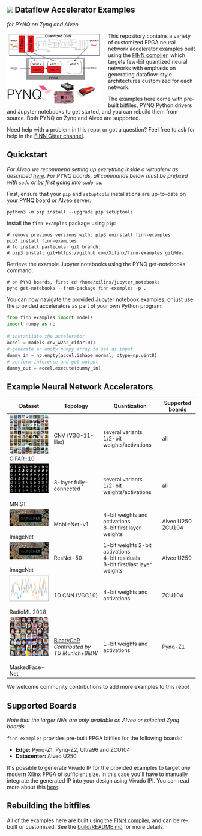 ## <img src=https://raw.githubusercontent.com/Xilinx/finn/github-pages/docs/img/finn-logo.png width=128/> Dataflow Accelerator Examples
*for PYNQ on Zynq and Alveo*

<img align="left" src="docs/img/finn-example.png" alt="drawing" style="margin-right: 20px" width="250"/>

This repository contains a variety of customized FPGA neural network accelerator
examples built using
the [FINN compiler](https://github.com/Xilinx/finn), which
targets few-bit quantized neural networks with emphasis on
generating dataflow-style architectures customized for each network.

The examples here come with
pre-built bitfiles, PYNQ Python drivers and Jupyter notebooks to get started,
and you can rebuild them from source.
Both PYNQ on Zynq and Alveo are supported.

Need help with a problem in this repo, or got a question? Feel free to ask for help in the [FINN Gitter channel](https://gitter.im/xilinx-finn/community).

## Quickstart


*For Alveo we recommend setting up everything inside a virtualenv as described [here](https://pynq.readthedocs.io/en/v2.6.1/getting_started/alveo_getting_started.html?highlight=alveo#install-conda).*
*For PYNQ boards, all commands below must be prefixed with `sudo` or by first going into `sudo su`.*

First, ensure that your `pip` and `setuptools` installations are up-to-date
on your PYNQ board or Alveo server:

```shell
python3 -m pip install --upgrade pip setuptools
```

Install the `finn-examples` package using `pip`:

```shell
# remove previous versions with: pip3 uninstall finn-examples
pip3 install finn-examples
# to install particular git branch:
# pip3 install git+https://github.com/Xilinx/finn-examples.git@dev
```

Retrieve the example Jupyter notebooks using the PYNQ get-notebooks command:

```shell
# on PYNQ boards, first cd /home/xilinx/jupyter_notebooks
pynq get-notebooks --from-package finn-examples -p .
```

You can now navigate the provided Jupyter notebook examples, or just use the
provided accelerators as part of your own Python program:

```python
from finn_examples import models
import numpy as np

# instantiate the accelerator
accel = models.cnv_w2a2_cifar10()
# generate an empty numpy array to use as input
dummy_in = np.empty(accel.ishape_normal, dtype=np.uint8)
# perform inference and get output
dummy_out = accel.execute(dummy_in)
```

##  Example Neural Network Accelerators
| Dataset                                                        | Topology                | Quantization                                               | Supported boards |
|----------------------------------------------------------------|-------------------------|------------------------------------------------------------|------------------|
| <img src="docs/img/cifar-10.png" width="150"/><br/>CIFAR-10     | CNV (VGG-11-like)       | several variants:<br>1/2-bit weights/activations           | all              |
| <img src="docs/img/mnist.jpg" width="150"/><br/><br>MNIST       | 3-layer fully-connected | several variants:<br>1/2-bit weights/activations           | all              |
| <img src="docs/img/imagenet.jpg" width="150"/><br/><br>ImageNet | MobileNet-v1            | 4-bit weights and activations<br>8-bit first layer weights | Alveo U250<br>ZCU104       |
| <img src="docs/img/imagenet.jpg" width="150"/><br/><br>ImageNet | ResNet-50            | 1-bit weights 2-bit activations<br>4-bit residuals<br>8-bit first/last layer weights | Alveo U250       |
| <img src="docs/img/radioml.png" width="150"/><br/><br>RadioML 2018 | 1D CNN (VGG10)     |  4-bit weights and activations | ZCU104  |
| <img src="docs/img/maskedfacenet.jpg" width="150"/><br/><br>MaskedFace-Net | [BinaryCoP](https://arxiv.org/pdf/2102.03456)<br/>*Contributed by TU Munich+BMW*  | 1-bit weights and activations | Pynq-Z1       |

We welcome community contributions to add more examples to this repo!

## Supported Boards

*Note that the larger NNs are only available on Alveo or selected Zynq boards.*

`finn-examples` provides pre-built FPGA bitfiles for the following boards:

* **Edge:** Pynq-Z1, Pynq-Z2, Ultra96 and ZCU104
* **Datacenter:** Alveo U250

It's possible to generate Vivado IP for the provided examples to target *any*
modern Xilinx FPGA of sufficient size.
In this case you'll have to manually integrate the generated IP into your design
using Vivado IPI.
You can read more about this [here](build/README.md).

## Rebuilding the bitfiles

All of the examples here are built using the [FINN compiler](https://github.com/Xilinx/finn), and can be re-built or customized.
See the [build/README.md](build/README.md) for more details.
